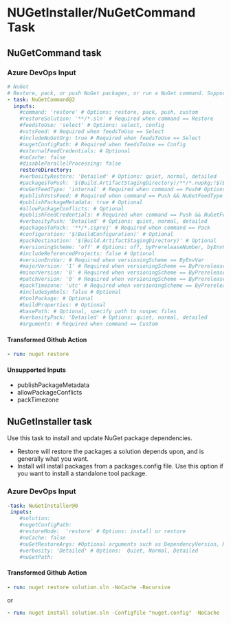 # NUGetInstaller/NuGetCommand Task

## NuGetCommand task

### Azure DevOps Input

```yaml
# NuGet
# Restore, pack, or push NuGet packages, or run a NuGet command. Supports NuGet.org and authenticated feeds like Azure Artifacts and MyGet. Uses NuGet.exe and works with .NET Framework apps. For .NET Core and .NET Standard apps, use the .NET Core task.
- task: NuGetCommand@2
  inputs:
    #command: 'restore' # Options: restore, pack, push, custom
    #restoreSolution: '**/*.sln' # Required when command == Restore
    #feedsToUse: 'select' # Options: select, config
    #vstsFeed: # Required when feedsToUse == Select
    #includeNuGetOrg: true # Required when feedsToUse == Select
    #nugetConfigPath: # Required when feedsToUse == Config
    #externalFeedCredentials: # Optional
    #noCache: false
    #disableParallelProcessing: false
    restoreDirectory:
    #verbosityRestore: 'Detailed' # Options: quiet, normal, detailed
    #packagesToPush: '$(Build.ArtifactStagingDirectory)/**/*.nupkg;!$(Build.ArtifactStagingDirectory)/**/*.symbols.nupkg' # Required when command == Push
    #nuGetFeedType: 'internal' # Required when command == Push# Options: internal, external
    #publishVstsFeed: # Required when command == Push && NuGetFeedType == Internal
    #publishPackageMetadata: true # Optional
    #allowPackageConflicts: # Optional
    #publishFeedCredentials: # Required when command == Push && NuGetFeedType == External
    #verbosityPush: 'Detailed' # Options: quiet, normal, detailed
    #packagesToPack: '**/*.csproj' # Required when command == Pack
    #configuration: '$(BuildConfiguration)' # Optional
    #packDestination: '$(Build.ArtifactStagingDirectory)' # Optional
    #versioningScheme: 'off' # Options: off, byPrereleaseNumber, byEnvVar, byBuildNumber
    #includeReferencedProjects: false # Optional
    #versionEnvVar: # Required when versioningScheme == ByEnvVar
    #majorVersion: '1' # Required when versioningScheme == ByPrereleaseNumber
    #minorVersion: '0' # Required when versioningScheme == ByPrereleaseNumber
    #patchVersion: '0' # Required when versioningScheme == ByPrereleaseNumber
    #packTimezone: 'utc' # Required when versioningScheme == ByPrereleaseNumber# Options: utc, local
    #includeSymbols: false # Optional
    #toolPackage: # Optional
    #buildProperties: # Optional
    #basePath: # Optional, specify path to nuspec files
    #verbosityPack: 'Detailed' # Options: quiet, normal, detailed
    #arguments: # Required when command == Custom
```

#### Transformed Github Action

```yaml
- run: nuget restore
```

#### Unsupported Inputs

- publishPackageMetadata
- allowPackageConflicts
- packTimezone

## NuGetInstaller task

Use this task to install and update NuGet package dependencies.
- Restore will restore the packages a solution depends upon, and is generally what you want.
- Install will install packages from a packages.config file. Use this option if you want to install a standalone tool package.

### Azure DevOps Input

```YAML
-task: NuGetInstaller@0
 inputs:
    #solution:
    #nugetConfigPath:
    #restoreMode:  'restore' # Options: install or restore
    #noCache: false
    #nuGetRestoreArgs: #Optional arguments such as DependencyVersion, Recursive, etc
    #verbosity: 'Detailed' # Options:  Quiet, Normal, Detailed
    #nuGetPath:
```

#### Transformed Github Action

```yaml
- run: nuget restore solution.sln -NoCache -Recursive
```

or

```yaml
- run: nuget install solution.sln -Configfile "nuget.config" -NoCache -Verbosity "Detailed" -DependencyVersion Highest
```
